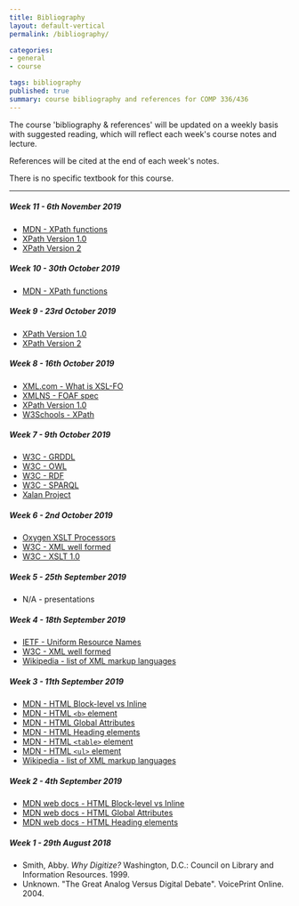 ```yaml
---
title: Bibliography
layout: default-vertical
permalink: /bibliography/

categories:
- general
- course

tags: bibliography
published: true
summary: course bibliography and references for COMP 336/436
---
```


The course 'bibliography & references' will be updated on a weekly basis with suggested reading, which will reflect each week's course notes and lecture.

References will be cited at the end of each week's notes.

There is no specific textbook for this course.

***

<!--
##### Week 15 - 5th December 2018
  * N/A

##### Week 14 - 28th November 2018

  * [Content Standard for Digital Geospatial Metadata](https://www.fgdc.gov/metadata/csdgm/)
  * Dempsey, L and R Heery. *Metadata: A current view of practice and issues.* Journal of Documentation, 54(2). PP.145–172. 1998.
  * [Dublin Core](http://dublincore.org/)
  * [Europeana Semantic Elements](https://pro.europeana.eu/page/ese-documentation)
  * Garoufallou, E., Greenberg, J., *Metadata and Semantics Research: 7th International Conference*. MSTR. 2013.
  * Kartus, E. *Types of metadata.* University of Melbourne. 2006. http://www.infodiv.unimelb.edu.au/metadata/add_info.html
  * [Learning Objects Metadata](https://en.wikipedia.org/wiki/Learning_object_metadata)
  * [Open Archival Information Systems](https://www.oclc.org/research/publications/library/2000/lavoie-oais.html)
  * [PREMIS](https://www.loc.gov/standards/premis/)
  * [Simple Knowledge Organization System](https://www.w3.org/2004/02/skos/)
  * [Steve Museum Project](http://storytelling.concordia.ca/resources/steve-museum)

##### Week 13 - 21st November 2018
  * N/A

##### Week 12 - 14th November 2018
  * [TEI](http://www.tei-c.org/index.xml)
  * [TEI P5 Guidelines](http://www.tei-c.org/release/doc/tei-p5-doc/en/html/ST.html)
    * [representation of primary sources](http://www.tei-c.org/release/doc/tei-p5-doc/en/html/PH.html)
    * [facsimile](http://www.tei-c.org/release/doc/tei-p5-doc/en/html/ref-facsimile.html)
    * [surface](http://www.tei-c.org/release/doc/tei-p5-doc/en/html/ref-surface.html)
    * [zone](http://www.tei-c.org/release/doc/tei-p5-doc/en/html/ref-zone.html)
-->

##### Week 11 - 6th November 2019
  * [MDN - XPath functions](https://developer.mozilla.org/en-US/docs/Web/XPath/Functions)
  * [XPath Version 1.0](https://www.w3.org/TR/xpath/#corelib)
  * [XPath Version 2](www.w3.org/TR/xpath20/)

##### Week 10 - 30th October 2019
  * [MDN - XPath functions](https://developer.mozilla.org/en-US/docs/Web/XPath/Functions)

##### Week 9 - 23rd October 2019
  * [XPath Version 1.0](https://www.w3.org/TR/xpath/#corelib)
  * [XPath Version 2](www.w3.org/TR/xpath20/)

##### Week 8 - 16th October 2019
  * [XML.com - What is XSL-FO](https://www.xml.com/articles/2017/01/01/what-is-xsl-fo/)
  * [XMLNS - FOAF spec](http://xmlns.com/foaf/spec/)
  * [XPath Version 1.0](https://www.w3.org/TR/xpath/#corelib)
  * [W3Schools - XPath](https://www.w3schools.com/xml/xml_xpath.asp)

##### Week 7 - 9th October 2019
  * [W3C - GRDDL](https://www.w3.org/TR/grddl/)
  * [W3C - OWL](https://www.w3.org/OWL/)
  * [W3C - RDF](https://www.w3.org/RDF/)
  * [W3C - SPARQL](https://www.w3.org/TR/rdf-sparql-query/)
  * [Xalan Project](https://xalan.apache.org/)

##### Week 6 - 2nd October 2019
  * [Oxygen XSLT Processors](https://www.oxygenxml.com/doc/versions/19.0/ug-editor/topics/supported-XSLT-processors.html)
  * [W3C - XML well formed](http://www.w3.org/TR/xml/#sec-well-formed)
  * [W3C - XSLT 1.0](https://www.w3.org/TR/xslt)

##### Week 5 - 25th September 2019
  * N/A - presentations

##### Week 4 - 18th September 2019
  * [IETF - Uniform Resource Names](https://tools.ietf.org/html/rfc8141)
  * [W3C - XML well formed](http://www.w3.org/TR/xml/#sec-well-formed)
  * [Wikipedia - list of XML markup languages](https://en.wikipedia.org/wiki/List_of_XML_markup_languages)

##### Week 3 - 11th September 2019
  * [MDN - HTML Block-level vs Inline](https://developer.mozilla.org/en-US/docs/Web/HTML/Block-level_elements#Block-level_vs._inline)
  * [MDN - HTML `<b>` element](https://developer.mozilla.org/en-US/docs/Web/HTML/Element/b)
  * [MDN - HTML Global Attributes](https://developer.mozilla.org/en-US/docs/Web/HTML/Global_attributes)
  * [MDN - HTML Heading elements](https://developer.mozilla.org/en-US/docs/Web/HTML/Element/Heading_Elements)
  * [MDN - HTML `<table>` element](https://developer.mozilla.org/en-US/docs/Web/HTML/Element/table)
  * [MDN - HTML `<ul>` element](https://developer.mozilla.org/en-US/docs/Web/HTML/Element/ul)
  * [Wikipedia - list of XML markup languages](https://en.wikipedia.org/wiki/List_of_XML_markup_languages)

##### Week 2 - 4th September 2019
  * [MDN web docs - HTML Block-level vs Inline](https://developer.mozilla.org/en-US/docs/Web/HTML/Block-level_elements#Block-level_vs._inline)
  * [MDN web docs - HTML Global Attributes](https://developer.mozilla.org/en-US/docs/Web/HTML/Global_attributes)
  * [MDN web docs - HTML Heading elements](https://developer.mozilla.org/en-US/docs/Web/HTML/Element/Heading_Elements)

##### Week 1 - 29th August 2018
  * Smith, Abby. *Why Digitize?* Washington, D.C.: Council on Library and Information Resources. 1999.
  * Unknown. "The Great Analog Versus Digital Debate". VoicePrint Online. 2004.